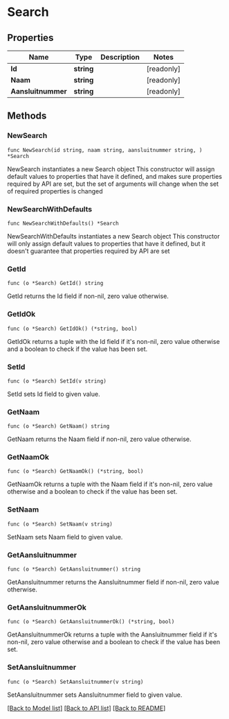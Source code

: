 # Search

## Properties

Name | Type | Description | Notes
------------ | ------------- | ------------- | -------------
**Id** | **string** |  | [readonly] 
**Naam** | **string** |  | [readonly] 
**Aansluitnummer** | **string** |  | [readonly] 

## Methods

### NewSearch

`func NewSearch(id string, naam string, aansluitnummer string, ) *Search`

NewSearch instantiates a new Search object
This constructor will assign default values to properties that have it defined,
and makes sure properties required by API are set, but the set of arguments
will change when the set of required properties is changed

### NewSearchWithDefaults

`func NewSearchWithDefaults() *Search`

NewSearchWithDefaults instantiates a new Search object
This constructor will only assign default values to properties that have it defined,
but it doesn't guarantee that properties required by API are set

### GetId

`func (o *Search) GetId() string`

GetId returns the Id field if non-nil, zero value otherwise.

### GetIdOk

`func (o *Search) GetIdOk() (*string, bool)`

GetIdOk returns a tuple with the Id field if it's non-nil, zero value otherwise
and a boolean to check if the value has been set.

### SetId

`func (o *Search) SetId(v string)`

SetId sets Id field to given value.


### GetNaam

`func (o *Search) GetNaam() string`

GetNaam returns the Naam field if non-nil, zero value otherwise.

### GetNaamOk

`func (o *Search) GetNaamOk() (*string, bool)`

GetNaamOk returns a tuple with the Naam field if it's non-nil, zero value otherwise
and a boolean to check if the value has been set.

### SetNaam

`func (o *Search) SetNaam(v string)`

SetNaam sets Naam field to given value.


### GetAansluitnummer

`func (o *Search) GetAansluitnummer() string`

GetAansluitnummer returns the Aansluitnummer field if non-nil, zero value otherwise.

### GetAansluitnummerOk

`func (o *Search) GetAansluitnummerOk() (*string, bool)`

GetAansluitnummerOk returns a tuple with the Aansluitnummer field if it's non-nil, zero value otherwise
and a boolean to check if the value has been set.

### SetAansluitnummer

`func (o *Search) SetAansluitnummer(v string)`

SetAansluitnummer sets Aansluitnummer field to given value.



[[Back to Model list]](../README.md#documentation-for-models) [[Back to API list]](../README.md#documentation-for-api-endpoints) [[Back to README]](../README.md)


